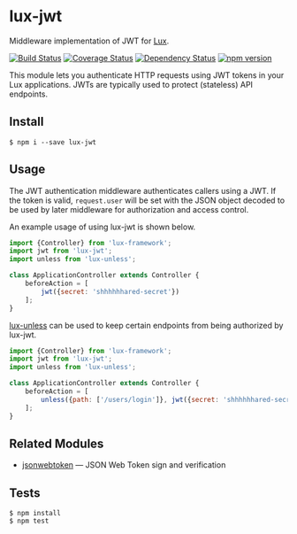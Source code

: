 # lux-jwt
Middleware implementation of JWT for [Lux](https://github.com/postlight/lux).

[![Build Status](https://travis-ci.org/nickschot/lux-jwt.svg?branch=master)](https://travis-ci.org/nickschot/lux-jwt) [![Coverage Status](https://coveralls.io/repos/github/nickschot/lux-jwt/badge.svg?branch=master)](https://coveralls.io/github/nickschot/lux-jwt?branch=master) [![Dependency Status](https://david-dm.org/nickschot/lux-jwt.svg)](https://david-dm.org/nickschot/lux-jwt) [![npm version](https://badge.fury.io/js/lux-jwt.svg)](https://badge.fury.io/js/lux-jwt)

This module lets you authenticate HTTP requests using JWT tokens in your Lux
applications. JWTs are typically used to protect (stateless) API endpoints.

## Install

    $ npm i --save lux-jwt

## Usage
The JWT authentication middleware authenticates callers using a JWT.
If the token is valid, `request.user` will be set with the JSON object decoded
to be used by later middleware for authorization and access control.

An example usage of using lux-jwt is shown below.

```javascript
import {Controller} from 'lux-framework';
import jwt from 'lux-jwt';
import unless from 'lux-unless';

class ApplicationController extends Controller {
    beforeAction = [
        jwt({secret: 'shhhhhhared-secret'})
    ];
}
```

[lux-unless](https://github.com/nickschot/lux-unless) can be used to keep certain endpoints from being authorized by lux-jwt.

```javascript
import {Controller} from 'lux-framework';
import jwt from 'lux-jwt';
import unless from 'lux-unless';

class ApplicationController extends Controller {
    beforeAction = [
        unless({path: ['/users/login']}, jwt({secret: 'shhhhhhared-secret'}))
    ];
}
```

## Related Modules

- [jsonwebtoken](https://github.com/auth0/node-jsonwebtoken) — JSON Web Token sign and verification

## Tests

    $ npm install
    $ npm test
